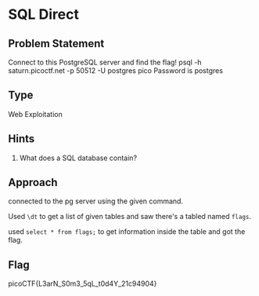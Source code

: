 # SQL Direct

## Problem Statement

Connect to this PostgreSQL server and find the flag!
psql -h saturn.picoctf.net -p 50512 -U postgres pico
Password is postgres


## Type

Web Exploitation

## Hints

1. What does a SQL database contain?

## Approach

connected to the pg server using the given command.

Used `\dt` to get a list of given tables and saw there's a tabled named `flags`.

used `select * from flags;` to get information inside the table and got the flag.

## Flag

picoCTF{L3arN_S0m3_5qL_t0d4Y_21c94904}